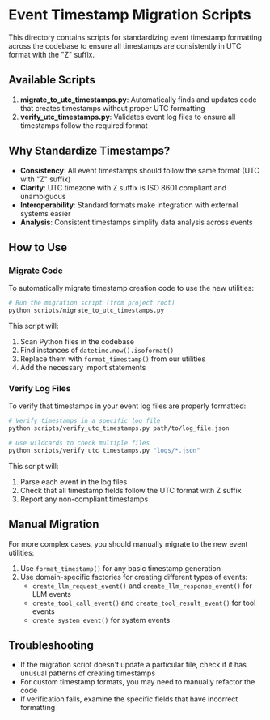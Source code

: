 # Event Timestamp Migration Scripts

This directory contains scripts for standardizing event timestamp formatting across the codebase to ensure all timestamps are consistently in UTC format with the "Z" suffix.

## Available Scripts

1. **migrate_to_utc_timestamps.py**: Automatically finds and updates code that creates timestamps without proper UTC formatting
2. **verify_utc_timestamps.py**: Validates event log files to ensure all timestamps follow the required format

## Why Standardize Timestamps?

- **Consistency**: All event timestamps should follow the same format (UTC with "Z" suffix)
- **Clarity**: UTC timezone with Z suffix is ISO 8601 compliant and unambiguous
- **Interoperability**: Standard formats make integration with external systems easier
- **Analysis**: Consistent timestamps simplify data analysis across events

## How to Use

### Migrate Code

To automatically migrate timestamp creation code to use the new utilities:

```bash
# Run the migration script (from project root)
python scripts/migrate_to_utc_timestamps.py
```

This script will:
1. Scan Python files in the codebase
2. Find instances of `datetime.now().isoformat()`
3. Replace them with `format_timestamp()` from our utilities
4. Add the necessary import statements

### Verify Log Files

To verify that timestamps in your event log files are properly formatted:

```bash
# Verify timestamps in a specific log file
python scripts/verify_utc_timestamps.py path/to/log_file.json

# Use wildcards to check multiple files
python scripts/verify_utc_timestamps.py "logs/*.json"
```

This script will:
1. Parse each event in the log files
2. Check that all timestamp fields follow the UTC format with Z suffix
3. Report any non-compliant timestamps

## Manual Migration

For more complex cases, you should manually migrate to the new event utilities:

1. Use `format_timestamp()` for any basic timestamp generation
2. Use domain-specific factories for creating different types of events:
   - `create_llm_request_event()` and `create_llm_response_event()` for LLM events
   - `create_tool_call_event()` and `create_tool_result_event()` for tool events
   - `create_system_event()` for system events

## Troubleshooting

- If the migration script doesn't update a particular file, check if it has unusual patterns of creating timestamps
- For custom timestamp formats, you may need to manually refactor the code
- If verification fails, examine the specific fields that have incorrect formatting 